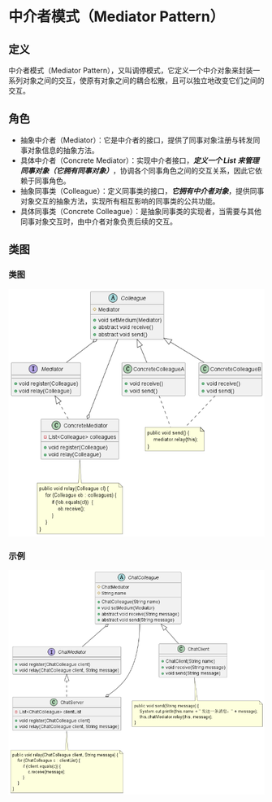 # 中介者模式（Mediator Pattern）

## 定义

中介者模式（Mediator Pattern），又叫调停模式，它定义一个中介对象来封装一系列对象之间的交互，使原有对象之间的耦合松散，且可以独立地改变它们之间的交互。

## 角色

- 抽象中介者（Mediator）：它是中介者的接口，提供了同事对象注册与转发同事对象信息的抽象方法。
- 具体中介者（Concrete Mediator）：实现中介者接口，***定义一个 List 来管理同事对象（它拥有同事对象）***，协调各个同事角色之间的交互关系，因此它依赖于同事角色。
- 抽象同事类（Colleague）：定义同事类的接口，***它拥有中介者对象***，提供同事对象交互的抽象方法，实现所有相互影响的同事类的公共功能。
- 具体同事类（Concrete Colleague）：是抽象同事类的实现者，当需要与其他同事对象交互时，由中介者对象负责后续的交互。

## 类图

### 类图

![中介者模式（Mediator Pattern）](src/main/resources/static/diagram.png '中介者模式（Mediator Pattern）')

### 示例

![中介者模式（Mediator Pattern）](src/main/resources/static/diagram-demo.png '中介者模式（Mediator Pattern）')
